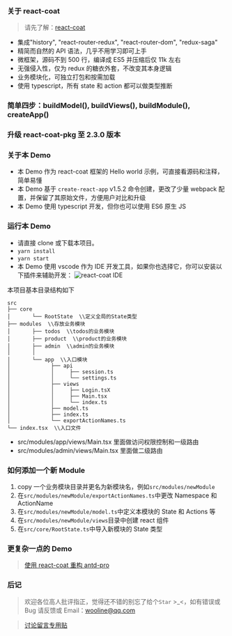 ### 关于 react-coat

> 请先了解：[react-coat](https://github.com/wooline/react-coat)

- 集成"history", "react-router-redux", "react-router-dom", "redux-saga"
- 精简而自然的 API 语法，几乎不用学习即可上手
- 微框架，源码不到 500 行，编译成 ES5 并压缩后仅 11k 左右
- 无强侵入性，仅为 redux 的糖衣外套，不改变其本身逻辑
- 业务模块化，可独立打包和按需加载
- 使用 typescript，所有 state 和 action 都可以做类型推断

### 简单四步：buildModel(), buildViews(), buildModule(), createApp()

### 升级 react-coat-pkg 至 2.3.0 版本

### 关于本 Demo

- 本 Demo 作为 react-coat 框架的 Hello world 示例，可直接看源码和注释，简单易懂
- 本 Demo 基于 `create-react-app` v1.5.2 命令创建，更改了少量 webpack 配置，并保留了其原始文件，方便用户对比和升级
- 本 Demo 使用 typescript 开发，但你也可以使用 ES6 原生 JS

### 运行本 Demo

- 请直接 clone 或下载本项目。
- `yarn install`
- `yarn start`
- 本 Demo 使用 vscode 作为 IDE 开发工具，如果你也选择它，你可以安装以下插件来辅助开发：
  ![react-coat IDE](https://github.com/wooline/react-coat-demo-simple/blob/master/docs/imgs/ide.gif)

本项目基本目录结构如下

```
src
├── core
│       └── RootState  \\定义全局的State类型
├── modules  \\存放业务模块
│       ├── todos  \\todos的业务模块
│       ├── product  \\product的业务模块
│       ├── admin  \\admin的业务模块
│       │
│       └── app  \\入口模块
│             ├── api
│             │     ├── session.ts
│             │     └── settings.ts
│             ├── views
│             │     ├── Login.tsX
│             │     ├── Main.tsx
│             │     └── index.ts
│             ├── model.ts
│             ├── index.ts
│             └── exportActionNames.ts
└── index.tsx  \\入口文件
```

- src/modules/app/views/Main.tsx 里面做访问权限控制和一级路由
- src/modules/admin/views/Main.tsx 里面做二级路由

### 如何添加一个新 Module

1.  copy 一个业务模块目录并更名为新模块名，例如`src/modules/newModule`
2.  在`src/modules/newModule/exportActionNames.ts`中更改 Namespace 和 ActionName
3.  在`src/modules/newModule/model.ts`中定义本模块的 State 和 Actions 等
4.  在`src/modules/newModule/views`目录中创建 react 组件
5.  在`src/core/RootState.ts`中导入新模块的 State 类型

### 更复杂一点的 Demo

> [使用 react-coat 重构 antd-pro](https://github.com/wooline/react-coat-antd)

### 后记

> 欢迎各位高人批评指正，觉得还不错的别忘了给个`Star` >\_<，如有错误或 Bug 请反馈或 Email：wooline@qq.com

> [讨论留言专用贴](https://github.com/wooline/react-coat-demo-simple/issues/1)
